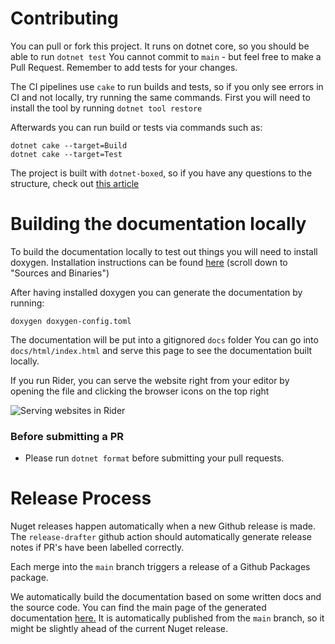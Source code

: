 # Contributing
You can pull or fork this project. It runs on dotnet core, so you should be able to run `dotnet test`
You cannot commit to `main` - but feel free to make a Pull Request.
Remember to add tests for your changes.

The CI pipelines use `cake` to run builds and tests, so if you only see errors in CI and not locally, try running the same commands.
First you will need to install the tool by running `dotnet tool restore`

Afterwards you can run build or tests via commands such as:
```shell
dotnet cake --target=Build
dotnet cake --target=Test
```

The project is built with `dotnet-boxed`, so if you have any questions to the structure, check out [this article](https://rehansaeed.com/the-fastest-nuget-package-ever-published-probably/)

# Building the documentation locally
To build the documentation locally to test out things you will need to install doxygen.
Installation instructions can be found [here](https://www.doxygen.nl/download.html) (scroll down to "Sources and Binaries")

After having installed doxygen you can generate the documentation by running:
```shell
doxygen doxygen-config.toml
```

The documentation will be put into a gitignored `docs` folder
You can go into `docs/html/index.html` and serve this page to see the documentation built locally.

If you run Rider, you can serve the website right from your editor by opening the file and clicking the browser icons on the top right

![Serving websites in Rider](./serve-website.png)


### Before submitting a PR
- Please run `dotnet format` before submitting your pull requests.

# Release Process
Nuget releases happen automatically when a new Github release is made. The `release-drafter` github action should automatically generate release notes if PR's have been labelled correctly.

Each merge into the `main` branch triggers a release of a Github Packages package.

We automatically build the documentation based on some written docs and the source code.
You can find the main page of the generated documentation [here.](https://scadaminds.github.io/swiss-army-knife/index.html)
It is automatically published from the `main` branch, so it might be slightly ahead of the current Nuget release.


